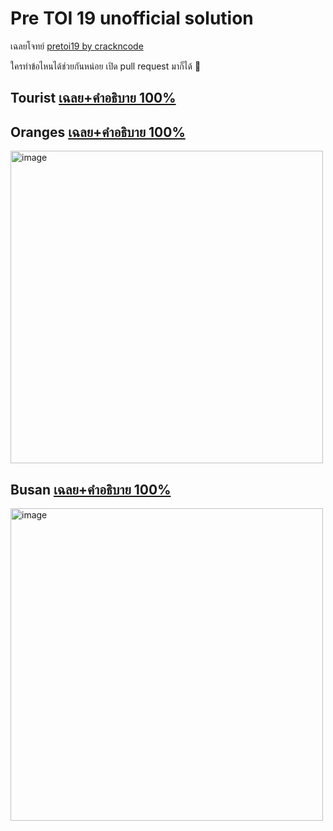 # Pre TOI 19 unofficial solution

เฉลยโจทย์ [pretoi19 by crackncode](https://pretoi19.crackncode.org)

ใครทำข้อไหนได้ช่วยกันหน่อย เปิด pull request มาก็ได้ 🥳

## Tourist [เฉลย+คำอธิบาย 100%](./tourist/README.md)

## Oranges [เฉลย+คำอธิบาย 100%](./oranges/README.md)

<img width="500" alt="image" src="https://github.com/krist7599555/pretoi19/assets/19445033/bd7eea95-aad5-4ec9-910e-4a64c2743ccb">

## Busan [เฉลย+คำอธิบาย 100%](./busan/README.md)

<img width="500" alt="image" src="https://github.com/krist7599555/pretoi19/assets/19445033/136a5560-4757-4506-8592-2ac59dfdc111">
